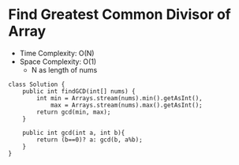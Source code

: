 # Find Greatest Common Divisor of Array

- Time Complexity: O(N)
- Space Complexity: O(1)
  - N as length of nums

```
class Solution {
    public int findGCD(int[] nums) {
        int min = Arrays.stream(nums).min().getAsInt(),
            max = Arrays.stream(nums).max().getAsInt();
        return gcd(min, max);
    }

    public int gcd(int a, int b){
        return (b==0)? a: gcd(b, a%b);
    }
}
```
